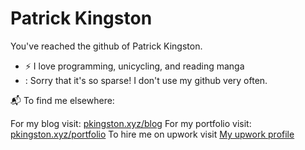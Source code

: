 # Patrick Kingston

You've reached the github of Patrick Kingston.

 - :zap: I love programming, unicycling, and reading manga
 - :
Sorry that it's so sparse! I don't use my github very often.

📬 To find me elsewhere:

For my blog visit: [pkingston.xyz/blog](https://pkingston.xyz/blog/)
For my portfolio visit: [pkingston.xyz/portfolio](https://pkingston.xyz/contact/)
To hire me on upwork visit [My upwork profile](https://www.upwork.com/freelancers/~0135e57c209f3e881d)

<!---
pkingstonxyz/pkingstonxyz is a ✨ special ✨ repository because its `README.md` (this file) appears on your GitHub profile.
You can click the Preview link to take a look at your changes.
--->

